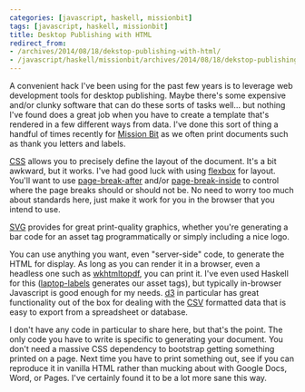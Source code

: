 ```yaml
---
categories: [javascript, haskell, missionbit]
tags: [javascript, haskell, missionbit]
title: Desktop Publishing with HTML
redirect_from:
- /archives/2014/08/18/dekstop-publishing-with-html/
- /javascript/haskell/missionbit/archives/2014/08/18/dekstop-publishing-with-html
---
```


A convenient hack I've been using for the past few years is to leverage
web development tools for desktop publishing. Maybe there's some expensive
and/or clunky software that can do these sorts of tasks well… but nothing I've
found does a great job when you have to create a template that's rendered
in a few different ways from data. I've done this sort of thing a handful of
times recently for [Mission Bit] as we often print documents such as thank you
letters and labels.

[CSS] allows you to precisely define the layout of the document. It's a bit
awkward, but it works. I've had good luck with using [flexbox] for layout.
You'll want to use [page-break-after] and/or [page-break-inside] to control
where the page breaks should or should not be. No need to worry too much about
standards here, just make it work for you in the browser that you intend to
use.

[SVG] provides for great print-quality graphics, whether you're generating
a bar code for an asset tag programmatically or simply including a nice logo.

You can use anything you want, even "server-side" code, to generate the
HTML for display. As long as you can render it in a browser, even a headless
one such as [wkhtmltopdf], you can print it. I've even used Haskell for this
([laptop-labels] generates our asset tags), but typically in-browser
Javascript is good enough for my needs. [d3] in particular has great
functionality out of the box for dealing with the [CSV] formatted data that is
easy to export from a spreadsheet or database.

I don't have any code in particular to share here, but that's the point.
The only code you have to write is specific to generating your document.
You don't need a massive CSS dependency to bootstrap getting something printed
on a page. Next time you have to print something out, see if you can reproduce
it in vanilla HTML rather than mucking about with Google Docs, Word, or Pages.
I've certainly found it to be a lot more sane this way.

[Mission Bit]: http://www.missionbit.com/
[flexbox]: https://developer.mozilla.org/en-US/docs/Web/Guide/CSS/Flexible_boxes
[d3]: http://d3js.org/
[wkhtmltopdf]: http://wkhtmltopdf.org/
[SVG]: https://developer.mozilla.org/en-US/docs/Web/SVG
[CSS]: https://developer.mozilla.org/en-US/docs/Web/CSS
[CSV]: https://github.com/mbostock/d3/wiki/CSV
[page-break-after]: https://developer.mozilla.org/en-US/docs/Web/CSS/page-break-after
[page-break-inside]: https://developer.mozilla.org/en-US/docs/Web/CSS/page-break-inside
[laptop-labels]: https://github.com/MissionBit/laptop-labels/blob/master/Labels.hs
